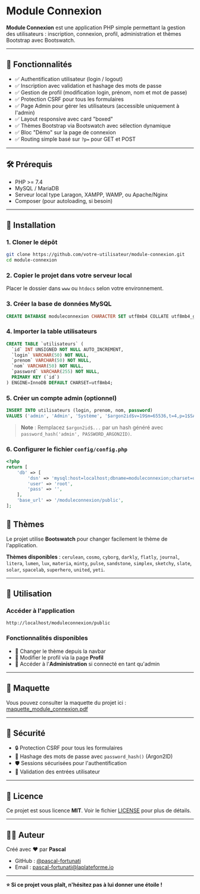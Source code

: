 # Module Connexion

**Module Connexion** est une application PHP simple permettant la gestion des utilisateurs : inscription, connexion, profil, administration et thèmes Bootstrap avec Bootswatch.

---

## 📌 Fonctionnalités

- ✅ Authentification utilisateur (login / logout)
- ✅ Inscription avec validation et hashage des mots de passe
- ✅ Gestion de profil (modification login, prénom, nom et mot de passe)
- ✅ Protection CSRF pour tous les formulaires
- ✅ Page Admin pour gérer les utilisateurs (accessible uniquement à l'admin)
- ✅ Layout responsive avec card "boxed"
- ✅ Thèmes Bootstrap via Bootswatch avec sélection dynamique
- ✅ Bloc "Démo" sur la page de connexion
- ✅ Routing simple basé sur `?p=` pour GET et POST

---

## 🛠️ Prérequis

- PHP >= 7.4
- MySQL / MariaDB
- Serveur local type Laragon, XAMPP, WAMP, ou Apache/Nginx
- Composer (pour autoloading, si besoin)

---

## 🚀 Installation

### 1. Cloner le dépôt

```bash
git clone https://github.com/votre-utilisateur/module-connexion.git
cd module-connexion
```

### 2. Copier le projet dans votre serveur local

Placer le dossier dans `www` ou `htdocs` selon votre environnement.

### 3. Créer la base de données MySQL

```sql
CREATE DATABASE moduleconnexion CHARACTER SET utf8mb4 COLLATE utf8mb4_general_ci;
```

### 4. Importer la table utilisateurs

```sql
CREATE TABLE `utilisateurs` (
  `id` INT UNSIGNED NOT NULL AUTO_INCREMENT,
  `login` VARCHAR(50) NOT NULL,
  `prenom` VARCHAR(50) NOT NULL,
  `nom` VARCHAR(50) NOT NULL,
  `password` VARCHAR(255) NOT NULL,
  PRIMARY KEY (`id`)
) ENGINE=InnoDB DEFAULT CHARSET=utf8mb4;
```

### 5. Créer un compte admin (optionnel)

```sql
INSERT INTO utilisateurs (login, prenom, nom, password)
VALUES ('admin', 'Admin', 'Système', '$argon2id$v=19$m=65536,t=4,p=1$SALT$HASH');
```

> **Note** : Remplacez `$argon2id$...` par un hash généré avec `password_hash('admin', PASSWORD_ARGON2ID)`.

### 6. Configurer le fichier `config/config.php`

```php
<?php
return [
    'db' => [
        'dsn' => 'mysql:host=localhost;dbname=moduleconnexion;charset=utf8mb4',
        'user' => 'root',
        'pass' => '',
    ],
    'base_url' => '/moduleconnexion/public',
];
```

## 🌈 Thèmes

Le projet utilise **Bootswatch** pour changer facilement le thème de l'application.

**Thèmes disponibles** : `cerulean`, `cosmo`, `cyborg`, `darkly`, `flatly`, `journal`, `litera`, `lumen`, `lux`, `materia`, `minty`, `pulse`, `sandstone`, `simplex`, `sketchy`, `slate`, `solar`, `spacelab`, `superhero`, `united`, `yeti`.

---

## 📝 Utilisation

### Accéder à l'application

```
http://localhost/moduleconnexion/public

```

### Fonctionnalités disponibles

- 🎨 Changer le thème depuis la navbar
- 👤 Modifier le profil via la page **Profil**
- 🔧 Accéder à l'**Administration** si connecté en tant qu'admin

---

## 📐 Maquette

Vous pouvez consulter la maquette du projet ici : [maquette_module_connexion.pdf](maquette_module_connexion.pdf)

---

## 🔐 Sécurité

- 🔒 Protection CSRF pour tous les formulaires
- 🔑 Hashage des mots de passe avec `password_hash()` (Argon2ID)
- 🛡️ Sessions sécurisées pour l'authentification
- 🚫 Validation des entrées utilisateur

---

## 📄 Licence

Ce projet est sous licence **MIT**. Voir le fichier [LICENSE](licence) pour plus de détails.

---

## 👨‍💻 Auteur

Créé avec ❤️ par **Pascal**

- GitHub : [@pascal-fortunati](https://github.com/pascal-fortunati)
- Email : pascal-fortunati@laplateforme.io

---

**⭐ Si ce projet vous plaît, n'hésitez pas à lui donner une étoile !**
